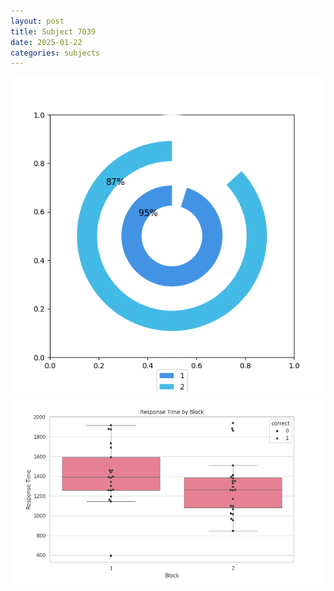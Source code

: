 ```yaml
---
layout: post
title: Subject 7039
date: 2025-01-22
categories: subjects
---
```


![](data/7039/run-2/7039__acc_test.png)
![](data/7039/run-2/7039_rt.png)
